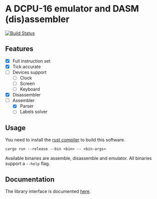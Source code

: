 # A DCPU-16 emulator and DASM (dis)assembler

[![Build Status](https://travis-ci.org/Yamakaky/dcpu.svg?branch=master)](https://travis-ci.org/Yamakaky/dcpu)

## Features

- [x] Full instruction set
- [x] Tick accurate
- [ ] Devices support
  - [ ] Clock
  - [ ] Screen
  - [ ] Keyboard
- [x] Disassembler
- [ ] Assembler
  - [x] Parser
  - [ ] Labels solver

## Usage

You need to install the [rust compiler](https://www.rust-lang.org/) to build this software.

`cargo run --release --bin <bin> -- <bin-args>`

Available binaries are assemble, disassemble and emulator.
All binaries support a `--help` flag.

## Documentation

The library interface is documented [here](https://yamakaky.github.io/dcpu/dcpu/index.html).
